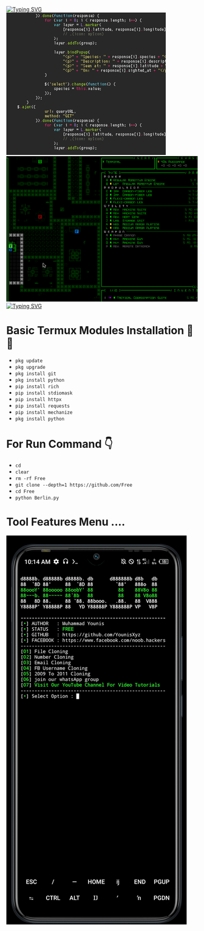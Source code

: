 [![Typing SVG](https://readme-typing-svg.herokuapp.com?font=Neuton&size=20&color=30FF40&background=000000¢er=true&vCenter=true&width=400&height=25&lines=Hello+World+I'm+YounisXyz+😊;The+Owner+Of+XYZ+Coders+💀;This+Berlin+Tool+Is+Free+😗)](https://git.io/typing-svg)
<img src="https://github.com/YounisXyz/Free/blob/main/images/106824690-8dd73a00-66ad-11eb-89e2-53e13ac6f594.gif" alt="" border="0" />
![Alt text](https://github.com/YounisXyz/Free/blob/main/images/md7Oqrf-1.gif)
[![Typing SVG](https://readme-typing-svg.herokuapp.com?font=Neuton&size=20&color=30FF40&background=000000¢er=true&vCenter=true&width=400&height=25&lines=YOU+RESPECT+ME+I+RESPECT+YOU+😊;YOU+DISPECT+ME+I+FUCK+YOU+🙂)](https://git.io/typing-svg)

# Basic Termux Modules Installation 💬💛

- `pkg update`
- `pkg upgrade`
- `pkg install git`
- `pkg install python`
- `pip install rich`
- `pip install stdiomask`
- `pip install httpx`
- `pip install requests`
- `pip install mechanize`
- `pkg install python`

# For Run Command 👇

- `cd`
- `clear`
- `rm -rf Free`
- `git clone --depth=1 https://github.com/Free`
- `cd Free`
-  `python Berlin.py`

# Tool Features Menu ....

<img src="https://github.com/YounisXyz/Free/blob/main/images/Screenshot_20231018-101459.jpg" alt="" border="0" />
